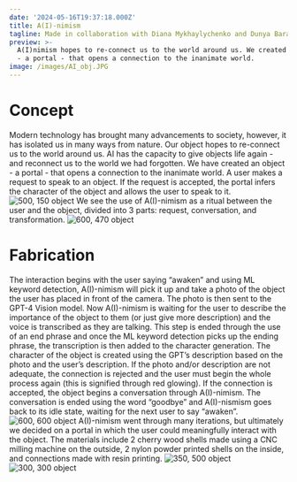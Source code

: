 ```yaml
---
date: '2024-05-16T19:37:18.000Z'
title: A(I)-nimism
tagline: Made in collaboration with Diana Mykhaylychenko and Dunya Baradari
preview: >-
  A(I)nimism hopes to re-connect us to the world around us. We created an object
  - a portal - that opens a connection to the inanimate world.
image: /images/AI_obj.JPG
---
```


# Concept

Modern technology has brought many advancements to society, however, it has isolated us in many ways from nature. Our object hopes to re-connect us to the world around us. AI has the capacity to give objects life again - and reconnect us to the world we had forgotten. We have created an object - a portal - that opens a connection to the inanimate world. A user makes a request to speak to an object. If the request is accepted, the portal infers the character of the object and allows the user to speak to it.
![500, 150 object](/images/AInimism-3.png)
We see the use of A(I)-nimism as a ritual between the user and the object, divided into 3 parts: request, conversation, and transformation.
![600, 470 object](/images/User_Ritual.JPG)

# Fabrication

The interaction begins with the user saying “awaken” and using ML keyword detection, A(I)-nimism will pick it up and take a photo of the object the user has placed in front of the camera. The photo is then sent to the GPT-4 Vision model. Now A(I)-nimism is waiting for the user to describe the importance of the object to them (or just give more description) and the voice is transcribed as they are talking. This step is ended through the use of an end phrase and once the ML keyword detection picks up the ending phrase, the transcription is then added to the character generation. The character of the object is created using the GPT’s description based on the photo and the user’s description. If the photo and/or description are not adequate, the connection is rejected and the user must begin the whole process again (this is signified through red glowing). If the connection is accepted, the object begins a conversation through A(I)-nimism. The conversation is ended using the word “goodbye” and A(I)-nismism goes back to its idle state, waiting for the next user to say “awaken”.
![600, 600 object](/images/State_Diagram.png)
A(I)-nimism went through many iterations, but ultimately we decided on a portal in which the user could meaningfully interact with the object. The materials include 2 cherry wood shells made using a CNC milling machine on the outside, 2 nylon powder printed shells on the inside, and connections made with resin printing.
![350, 500 object](/images/CNC_mill.jfif)
![300, 300 object](/images/AI_SideRender.png)

